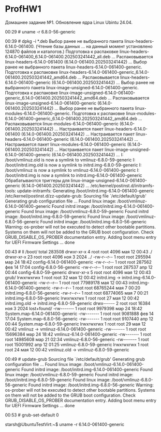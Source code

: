 # ProfHW1
Домашнее задание №1. Обновление ядра Linux Ubintu 24.04.

00:29 # uname -r
6.8.0-56-generic

00:39 # dpkg -i *.deb
Выбор ранее не выбранного пакета linux-headers-6.14.0-061400.
(Чтение базы данных … на данный момент установлено 124870 файлов и каталогов.)
Подготовка к распаковке linux-headers-6.14.0-061400_6.14.0-061400.202503241442_all.deb …
Распаковывается linux-headers-6.14.0-061400 (6.14.0-061400.202503241442) …
Выбор ранее не выбранного пакета linux-headers-6.14.0-061400-generic.
Подготовка к распаковке linux-headers-6.14.0-061400-generic_6.14.0-061400.202503241442_amd64.deb …
Распаковывается linux-headers-6.14.0-061400-generic (6.14.0-061400.202503241442) …
Выбор ранее не выбранного пакета linux-image-unsigned-6.14.0-061400-generic.
Подготовка к распаковке linux-image-unsigned-6.14.0-061400-generic_6.14.0-061400.202503241442_amd64.deb …
Распаковывается linux-image-unsigned-6.14.0-061400-generic (6.14.0-061400.202503241442) …
Выбор ранее не выбранного пакета linux-modules-6.14.0-061400-generic.
Подготовка к распаковке linux-modules-6.14.0-061400-generic_6.14.0-061400.202503241442_amd64.deb …
Распаковывается linux-modules-6.14.0-061400-generic (6.14.0-061400.202503241442) …
Настраивается пакет linux-headers-6.14.0-061400 (6.14.0-061400.202503241442) …
Настраивается пакет linux-headers-6.14.0-061400-generic (6.14.0-061400.202503241442) …
Настраивается пакет linux-modules-6.14.0-061400-generic (6.14.0-061400.202503241442) …
Настраивается пакет linux-image-unsigned-6.14.0-061400-generic (6.14.0-061400.202503241442) …
I: /boot/vmlinuz.old is now a symlink to vmlinuz-6.8.0-59-generic
I: /boot/initrd.img.old is now a symlink to initrd.img-6.8.0-59-generic
I: /boot/vmlinuz is now a symlink to vmlinuz-6.14.0-061400-generic
I: /boot/initrd.img is now a symlink to initrd.img-6.14.0-061400-generic
Обрабатываются триггеры для linux-image-unsigned-6.14.0-061400-generic (6.14.0-061400.202503241442) …
/etc/kernel/postinst.d/initramfs-tools:
update-initramfs: Generating /boot/initrd.img-6.14.0-061400-generic
/etc/kernel/postinst.d/zz-update-grub:
Sourcing file `/etc/default/grub'
Generating grub configuration file ...
Found linux image: /boot/vmlinuz-6.14.0-061400-generic
Found initrd image: /boot/initrd.img-6.14.0-061400-generic
Found linux image: /boot/vmlinuz-6.8.0-59-generic
Found initrd image: /boot/initrd.img-6.8.0-59-generic
Found linux image: /boot/vmlinuz-6.8.0-56-generic
Found initrd image: /boot/initrd.img-6.8.0-56-generic
Warning: os-prober will not be executed to detect other bootable partitions.
Systems on them will not be added to the GRUB boot configuration.
Check GRUB_DISABLE_OS_PROBER documentation entry.
Adding boot menu entry for UEFI Firmware Settings ...
done

00:43 # ll /boot/
total 283508
drwxr-xr-x  4 root root     4096 мая 12 00:43 ./
drwxr-xr-x 23 root root     4096 ноя  3  2024 ../
-rw-r--r--  1 root root   295594 мар 24 18:42 config-6.14.0-061400-generic
-rw-r--r--  1 root root   287562 фев 14 17:04 config-6.8.0-56-generic
-rw-r--r--  1 root root   287537 апр 12 00:44 config-6.8.0-59-generic
drwxr-xr-x  5 root root     4096 мая 12 00:43 grub/
lrwxrwxrwx  1 root root       32 мая 12 00:42 initrd.img -> initrd.img-6.14.0-061400-generic
-rw-r--r--  1 root root 77989178 мая 12 00:43 initrd.img-6.14.0-061400-generic
-rw-r--r--  1 root root 68765244 мая  7 00:20 initrd.img-6.8.0-56-generic
-rw-r--r--  1 root root 68774065 мая  7 00:21 initrd.img-6.8.0-59-generic
lrwxrwxrwx  1 root root       27 мая 12 00:42 initrd.img.old -> initrd.img-6.8.0-59-generic
drwx------  2 root root    16384 ноя  3  2024 lost+found/
-rw-------  1 root root  9979398 мар 24 18:42 System.map-6.14.0-061400-generic
-rw-------  1 root root  9081888 фев 14 17:04 System.map-6.8.0-56-generic
-rw-------  1 root root  9107440 апр 12 00:44 System.map-6.8.0-59-generic
lrwxrwxrwx  1 root root       29 мая 12 00:42 vmlinuz -> vmlinuz-6.14.0-061400-generic
-rw-------  1 root root 15696384 мар 24 18:42 vmlinuz-6.14.0-061400-generic
-rw-------  1 root root 14985608 мар 21 02:34 vmlinuz-6.8.0-56-generic
-rw-------  1 root root 15001992 апр 12 01:25 vmlinuz-6.8.0-59-generic
lrwxrwxrwx  1 root root       24 мая 12 00:42 vmlinuz.old -> vmlinuz-6.8.0-59-generic

00:49 # update-grub
Sourcing file `/etc/default/grub'
Generating grub configuration file ...
Found linux image: /boot/vmlinuz-6.14.0-061400-generic
Found initrd image: /boot/initrd.img-6.14.0-061400-generic
Found linux image: /boot/vmlinuz-6.8.0-59-generic
Found initrd image: /boot/initrd.img-6.8.0-59-generic
Found linux image: /boot/vmlinuz-6.8.0-56-generic
Found initrd image: /boot/initrd.img-6.8.0-56-generic
Warning: os-prober will not be executed to detect other bootable partitions.
Systems on them will not be added to the GRUB boot configuration.
Check GRUB_DISABLE_OS_PROBER documentation entry.
Adding boot menu entry for UEFI Firmware Settings ...
done

00:53 # grub-set-default 0

starsh@UbuntuTestVirt:~$ uname -r
6.14.0-061400-generic
